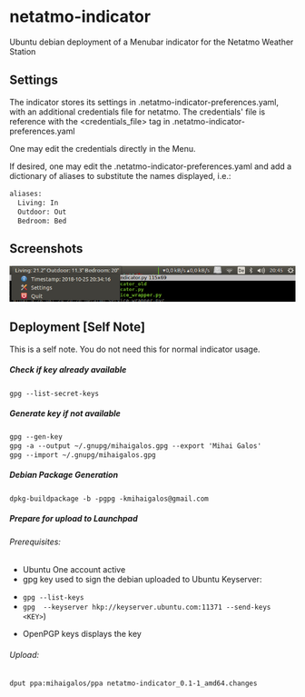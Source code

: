 # netatmo-indicator
Ubuntu debian deployment of a Menubar indicator for the Netatmo Weather Station

## Settings
The indicator stores its settings in .netatmo-indicator-preferences.yaml, with an additional credentials file
for netatmo. The credentials' file is reference with the <credentials_file> tag in .netatmo-indicator-preferences.yaml

One may edit the credentials directly in the Menu.

If desired, one may edit the .netatmo-indicator-preferences.yaml and add a dictionary of aliases to substitute the
names displayed, i.e.:

```
aliases:
  Living: In
  Outdoor: Out
  Bedroom: Bed
```

## Screenshots
![alt text](screenshots/netatmo-indicator-screenshot.png)

## Deployment [Self Note]
This is a self note. You do not need this for normal indicator usage.
##### Check if key already available
`gpg --list-secret-keys`

##### Generate key if not available
```
gpg --gen-key
gpg -a --output ~/.gnupg/mihaigalos.gpg --export 'Mihai Galos'
gpg --import ~/.gnupg/mihaigalos.gpg
```

##### Debian Package Generation
`dpkg-buildpackage -b -pgpg -kmihaigalos@gmail.com`

##### Prepare for upload to Launchpad
###### Prerequisites:
* Ubuntu One account active
* gpg key used to sign the debian uploaded to Ubuntu Keyserver:
 - `gpg --list-keys`
 - `gpg  --keyserver hkp://keyserver.ubuntu.com:11371 --send-keys <KEY>`)
* OpenPGP keys displays the key

###### Upload:
`dput ppa:mihaigalos/ppa netatmo-indicator_0.1-1_amd64.changes`
